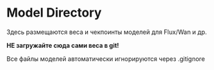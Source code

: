 # Model Directory

Здесь размещаются веса и чекпоинты моделей для Flux/Wan и др. 

**НЕ загружайте сюда сами веса в git!**

Все файлы моделей автоматически игнорируются через .gitignore
